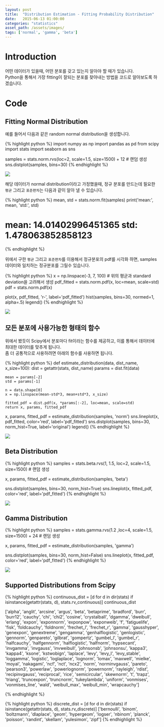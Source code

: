 ```yaml
---
layout: post
title:  "Distribution Estimation - Fitting Probability Distribution"
date:   2015-06-13 01:00:00
categories: "statistics"
asset_path: /assets/images/
tags: ['normal', 'gamma', 'beta']
---
```



# Introduction 

어떤 데이터가 있을때, 어떤 분포를 갖고 있는지 알아야 할 때가 있습니다.<br> 
Python을 통해서 가장 fitting이 잘되는 분포를 찾아내는 방법을 코드로 알아보도록 하겠습니다.

# Code 

## Fitting Normal Distribution

예를 들어서 다음과 같은 random normal distribution을 생성합니다. 

{% highlight python %}
import numpy as np
import pandas as pd
from scipy import stats
import seaborn as sns


samples = stats.norm.rvs(loc=2, scale=1.5, size=1500) + 12 # 랜덤 생성
sns.distplot(samples, bins=30)
{% endhighlight %}

<img src="{{ page.asset_path }}dist-estimation-norm01.png" class="img-responsive img-rounded img-fluid">

해당 데이터가 normal distribution이라고 가정했을때, 정규 분포를 만드는데 필요한 `평균` 그리고 `표준편차`는 다음과 같이 알아 낼 수 있습니다.

{% highlight python %}
mean, std = stats.norm.fit(samples)
print('mean:', mean, 'std:', std)

# mean: 14.01402996451365 std: 1.478063852858123
{% endhighlight %}

위에서 구한 `평균` 그리고 `표준편차`를 이용해서 정규분포의 pdf를 시각화 하면, 
samples 데이터와 일치하는 정규분포를 그릴수 있습니다. 

{% highlight python %}
x = np.linspace(-3, 7, 100) # 위의 평균과 standard deviation을 고려해서 생성
pdf_fitted = stats.norm.pdf(x, loc=mean, scale=std)
pdf = stats.norm.pdf(x)

plot(x, pdf_fitted, 'r-', label='pdf_fitted')
hist(samples, bins=30, normed=1, alpha=.5)
legend()
{% endhighlight %}

<img src="{{ page.asset_path }}dist-estimation-norm02.png" class="img-responsive img-rounded img-fluid">

## 모든 분포에 사용가능한 형태의 함수

위에서 봤듯이 Scipy에서 분포마다 fit이라는 함수를 제공하고, 이를 통해서 데이터에 최대한 데이터를 맞추게 됩니다.<br>
좀 더 공통적으로 사용하려면 아래의 함수를 사용하면 됩니다.

{% highlight python %}
def estimate_distribution(data, dist_name, x_size=100):
    dist = getattr(stats, dist_name)
    params = dist.fit(data)
    
    mean = params[-2]
    std = params[-1]
    
    n = data.shape[0]
    x = np.linspace(mean-std*3, mean+std*3, x_size)

    fitted_pdf = dist.pdf(x, *params[:-2], loc=mean, scale=std) 
    return x, params, fitted_pdf
    
x, params, fitted_pdf = estimate_distribution(samples, 'norm')
sns.lineplot(x, pdf_fitted, color='red', label='pdf_fitted')
sns.distplot(samples, bins=30, norm_hist=True, label='original')
legend()
{% endhighlight %}

<img src="{{ page.asset_path }}dist-estimation-03.png" class="img-responsive img-rounded img-fluid">

## Beta Distribution

{% highlight python %}
samples = stats.beta.rvs(1, 1.5, loc=2, scale=1.5, size=1500) # 랜덤 생성

x, params, fitted_pdf = estimate_distribution(samples, 'beta')

sns.distplot(samples, bins=30, norm_hist=True)
sns.lineplot(x, fitted_pdf, color='red', label='pdf_fitted')
{% endhighlight %}

<img src="{{ page.asset_path }}dist-estimation-04.png" class="img-responsive img-rounded img-fluid">


## Gamma Distribution

{% highlight python %}
samples = stats.gamma.rvs(1.2 ,loc=4, scale=1.5, size=1500) + 24  # 랜덤 생성

x, params, fitted_pdf = estimate_distribution(samples, 'gamma')

sns.distplot(samples, bins=30, norm_hist=False)
sns.lineplot(x, fitted_pdf, color='red', label='pdf_fitted')
{% endhighlight %}

<img src="{{ page.asset_path }}dist-estimation-05.png" class="img-responsive img-rounded img-fluid">

## Supported Distributions from Scipy

{% highlight python %}
continuous_dist = [d for d in dir(stats) if isinstance(getattr(stats, d), stats.rv_continuous)]
continuous_dist

['alpha',
 'anglit',
 'arcsine',
 'argus',
 'beta',
 'betaprime',
 'bradford',
 'burr',
 'burr12',
 'cauchy',
 'chi',
 'chi2',
 'cosine',
 'crystalball',
 'dgamma',
 'dweibull',
 'erlang',
 'expon',
 'exponnorm',
 'exponpow',
 'exponweib',
 'f',
 'fatiguelife',
 'fisk',
 'foldcauchy',
 'foldnorm',
 'frechet_l',
 'frechet_r',
 'gamma',
 'gausshyper',
 'genexpon',
 'genextreme',
 'gengamma',
 'genhalflogistic',
 'genlogistic',
 'gennorm',
 'genpareto',
 'gilbrat',
 'gompertz',
 'gumbel_l',
 'gumbel_r',
 'halfcauchy',
 'halfgennorm',
 'halflogistic',
 'halfnorm',
 'hypsecant',
 'invgamma',
 'invgauss',
 'invweibull',
 'johnsonsb',
 'johnsonsu',
 'kappa3',
 'kappa4',
 'ksone',
 'kstwobign',
 'laplace',
 'levy',
 'levy_l',
 'levy_stable',
 'loggamma',
 'logistic',
 'loglaplace',
 'lognorm',
 'lomax',
 'maxwell',
 'mielke',
 'moyal',
 'nakagami',
 'ncf',
 'nct',
 'ncx2',
 'norm',
 'norminvgauss',
 'pareto',
 'pearson3',
 'powerlaw',
 'powerlognorm',
 'powernorm',
 'rayleigh',
 'rdist',
 'recipinvgauss',
 'reciprocal',
 'rice',
 'semicircular',
 'skewnorm',
 't',
 'trapz',
 'triang',
 'truncexpon',
 'truncnorm',
 'tukeylambda',
 'uniform',
 'vonmises',
 'vonmises_line',
 'wald',
 'weibull_max',
 'weibull_min',
 'wrapcauchy']

{% endhighlight %}
 
{% highlight python %}
discrete_dist = [d for d in dir(stats) if isinstance(getattr(stats, d), stats.rv_discrete)]
['bernoulli',
 'binom',
 'boltzmann',
 'dlaplace',
 'geom',
 'hypergeom',
 'logser',
 'nbinom',
 'planck',
 'poisson',
 'randint',
 'skellam',
 'yulesimon',
 'zipf']
{% endhighlight %}
